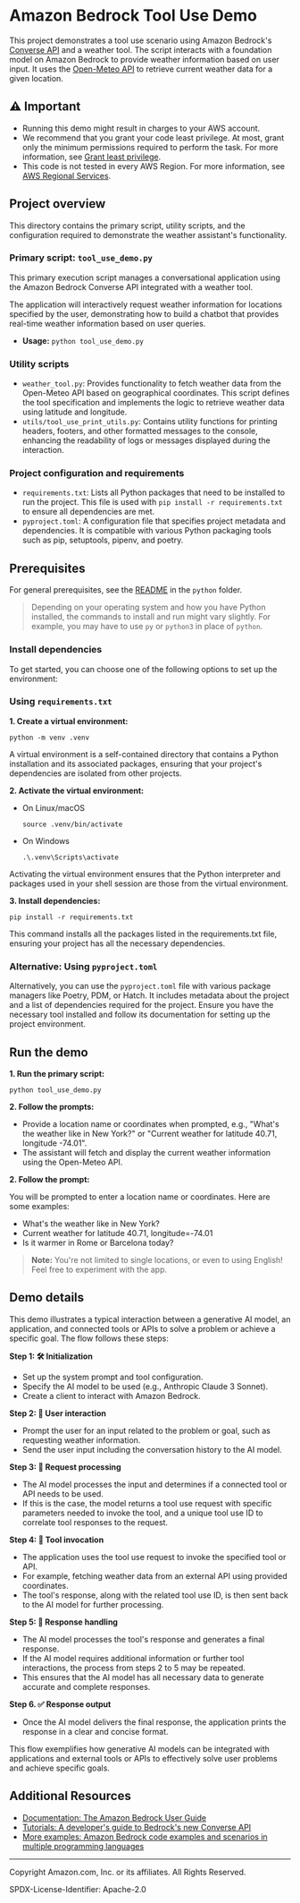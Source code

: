 # Amazon Bedrock Tool Use Demo

This project demonstrates a tool use scenario using Amazon Bedrock's
[Converse API](https://docs.aws.amazon.com/bedrock/latest/userguide/conversation-inference.html) and a weather tool.
The script interacts with a foundation model on Amazon Bedrock to provide weather information based on user
input. It uses the [Open-Meteo API](https://open-meteo.com/) to retrieve current weather data for a given location.

## ⚠️ Important

* Running this demo might result in charges to your AWS account.
* We recommend that you grant your code least privilege. At most, grant only the
  minimum permissions required to perform the task. For more information, see
  [Grant least privilege](https://docs.aws.amazon.com/IAM/latest/UserGuide/best-practices.html#grant-least-privilege).
* This code is not tested in every AWS Region. For more information, see
  [AWS Regional Services](https://aws.amazon.com/about-aws/global-infrastructure/regional-product-services).

## Project overview

This directory contains the primary script, utility scripts, and the configuration required to demonstrate the weather
assistant's functionality.

### Primary script: `tool_use_demo.py`

This primary execution script manages a conversational application using the Amazon Bedrock Converse API integrated
with a weather tool.

The application will interactively request weather information for locations specified by the user, demonstrating how
to build a chatbot that provides real-time weather information based on user queries.

- **Usage:** `python tool_use_demo.py`

### Utility scripts

- `weather_tool.py`: Provides functionality to fetch weather data from the Open-Meteo API based on geographical
  coordinates. This script defines the tool specification and implements the logic to retrieve weather data using
  latitude and longitude.
- `utils/tool_use_print_utils.py`: Contains utility functions for printing headers, footers, and other formatted
  messages to the console, enhancing the readability of logs or messages displayed during the interaction.

### Project configuration and requirements

- `requirements.txt`: Lists all Python packages that need to be installed to run the project. This file is used
  with `pip install -r requirements.txt` to ensure all dependencies are met.
- `pyproject.toml`: A configuration file that specifies project metadata and dependencies. It is compatible with various
  Python packaging tools such as pip, setuptools, pipenv, and poetry.

## Prerequisites

For general prerequisites, see the [README](../../../../../../README.md#Prerequisites) in the `python` folder.

> Depending on your operating system and how you have Python installed, the commands to install and run might vary
> slightly. For example, you may have to use `py` or `python3` in place of `python`.

### Install dependencies

To get started, you can choose one of the following options to set up the environment:

### Using `requirements.txt`

**1. Create a virtual environment:**

```shell
python -m venv .venv
```

A virtual environment is a self-contained directory that contains a Python installation and its associated packages,
ensuring that your project's dependencies are isolated from other projects.

**2. Activate the virtual environment:**

- On Linux/macOS
  ```shell
  source .venv/bin/activate
  ```

- On Windows
  ```shell
  .\.venv\Scripts\activate
  ```

Activating the virtual environment ensures that the Python interpreter and packages used in your shell session are those
from the virtual environment.

**3. Install dependencies:**

```shell
pip install -r requirements.txt
```

This command installs all the packages listed in the requirements.txt file, ensuring your project has all the necessary
dependencies.

### Alternative: Using `pyproject.toml`

Alternatively, you can use the `pyproject.toml` file with various package managers like Poetry, PDM, or Hatch. It
includes metadata about the project and a list of dependencies required for the project. Ensure you have the necessary
tool installed and follow its documentation for setting up the project environment.

## Run the demo

**1. Run the primary script:**

```shell
python tool_use_demo.py
```

**2. Follow the prompts:**

- Provide a location name or coordinates when prompted, e.g., "What's the weather like in New York?" or "Current weather
  for latitude 40.71, longitude -74.01".
- The assistant will fetch and display the current weather information using the Open-Meteo API.

**2. Follow the prompt:**

You will be prompted to enter a location name or coordinates. Here are some examples:

- What's the weather like in New York?
- Current weather for latitude 40.71, longitude=-74.01
- Is it warmer in Rome or Barcelona today?

> **Note:** You're not limited to single locations, or even to using English! Feel free to experiment with the app.

## Demo details

This demo illustrates a typical interaction between a generative AI model, an application, and connected tools or APIs
to solve a problem or achieve a specific goal. The flow follows these steps:

**Step 1: 🛠️ Initialization**

- Set up the system prompt and tool configuration.
- Specify the AI model to be used (e.g., Anthropic Claude 3 Sonnet).
- Create a client to interact with Amazon Bedrock.

**Step 2: 💬 User interaction**

- Prompt the user for an input related to the problem or goal, such as requesting weather information.
- Send the user input including the conversation history to the AI model.

**Step 3: 🤖 Request processing**

- The AI model processes the input and determines if a connected tool or API needs to be used.
- If this is the case, the model returns a tool use request with specific parameters needed to invoke the tool, and a
  unique tool use ID to correlate tool responses to the request.

**Step 4: 📡 Tool invocation**

- The application uses the tool use request to invoke the specified tool or API.
- For example, fetching weather data from an external API using provided coordinates.
- The tool's response, along with the related tool use ID, is then sent back to the AI model for further processing.

**Step 5: 🤖 Response handling**

- The AI model processes the tool's response and generates a final response.
- If the AI model requires additional information or further tool interactions, the process from steps 2 to 5 may be
  repeated.
- This ensures that the AI model has all necessary data to generate accurate and complete responses.

**Step 6. ✅ Response output**

- Once the AI model delivers the final response, the application prints the response in a clear and concise format.

This flow exemplifies how generative AI models can be integrated with applications and external tools or APIs to
effectively solve user problems and achieve specific goals.

## Additional Resources

- [Documentation: The Amazon Bedrock User Guide](https://docs.aws.amazon.com/bedrock/latest/userguide/what-is-bedrock.html)
- [Tutorials: A developer's guide to Bedrock's new Converse API](https://community.aws/content/2dtauBCeDa703x7fDS9Q30MJoBA/amazon-bedrock-converse-api-developer-guide)
- [More examples: Amazon Bedrock code examples and scenarios in multiple programming languages](https://docs.aws.amazon.com/bedrock/latest/userguide/service_code_examples.html)

---

Copyright Amazon.com, Inc. or its affiliates. All Rights Reserved.

SPDX-License-Identifier: Apache-2.0